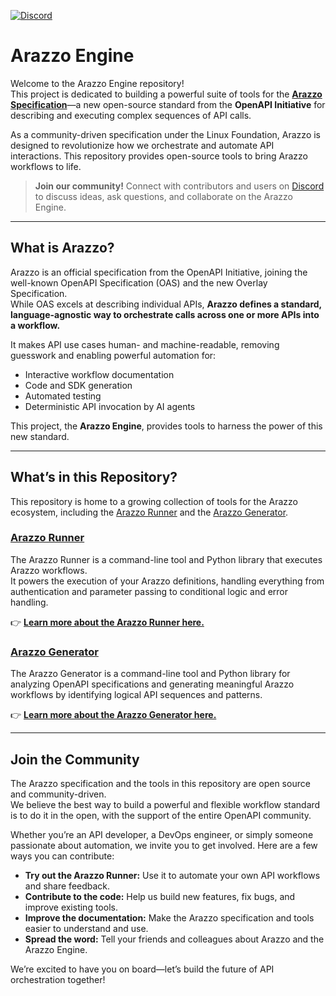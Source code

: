 [![Discord](https://img.shields.io/badge/JOIN%20OUR%20DISCORD-COMMUNITY-7289DA?style=plastic&logo=discord&logoColor=white)](https://discord.gg/TdbWXZsUSm)

# Arazzo Engine

Welcome to the Arazzo Engine repository!  
This project is dedicated to building a powerful suite of tools for the **[Arazzo Specification](https://www.openapis.org/arazzo-specification)**—a new open-source standard from the **OpenAPI Initiative** for describing and executing complex sequences of API calls.

As a community-driven specification under the Linux Foundation, Arazzo is designed to revolutionize how we orchestrate and automate API interactions. This repository provides open-source tools to bring Arazzo workflows to life.

> **Join our community!** Connect with contributors and users on [Discord](https://discord.gg/yrxmDZWMqB) to discuss ideas, ask questions, and collaborate on the Arazzo Engine.

---

## What is Arazzo?

Arazzo is an official specification from the OpenAPI Initiative, joining the well-known OpenAPI Specification (OAS) and the new Overlay Specification.  
While OAS excels at describing individual APIs, **Arazzo defines a standard, language-agnostic way to orchestrate calls across one or more APIs into a workflow.**

It makes API use cases human- and machine-readable, removing guesswork and enabling powerful automation for:

* Interactive workflow documentation  
* Code and SDK generation  
* Automated testing  
* Deterministic API invocation by AI agents  

This project, the **Arazzo Engine**, provides tools to harness the power of this new standard.

---

## What’s in this Repository?

This repository is home to a growing collection of tools for the Arazzo ecosystem, including the [Arazzo Runner](https://github.com/jentic/arazzo-engine/blob/main/runner/README.md) and the [Arazzo Generator](https://github.com/jentic/arazzo-engine/blob/main/generator/README.md).

### [Arazzo Runner](https://github.com/jentic/arazzo-engine/blob/main/runner/README.md)

The Arazzo Runner is a command-line tool and Python library that executes Arazzo workflows.  
It powers the execution of your Arazzo definitions, handling everything from authentication and parameter passing to conditional logic and error handling.

👉 [**Learn more about the Arazzo Runner here.**](https://github.com/jentic/arazzo-engine/blob/main/runner/README.md)

### [Arazzo Generator](https://github.com/jentic/arazzo-engine/blob/main/generator/README.md)

The Arazzo Generator is a command-line tool and Python library for analyzing OpenAPI specifications and generating meaningful Arazzo workflows by identifying logical API sequences and patterns.

👉 [**Learn more about the Arazzo Generator here.**](https://github.com/jentic/arazzo-engine/blob/main/generator/README.md)

---

## Join the Community

The Arazzo specification and the tools in this repository are open source and community-driven.  
We believe the best way to build a powerful and flexible workflow standard is to do it in the open, with the support of the entire OpenAPI community.

Whether you’re an API developer, a DevOps engineer, or simply someone passionate about automation, we invite you to get involved. Here are a few ways you can contribute:

* **Try out the Arazzo Runner:** Use it to automate your own API workflows and share feedback.  
* **Contribute to the code:** Help us build new features, fix bugs, and improve existing tools.  
* **Improve the documentation:** Make the Arazzo specification and tools easier to understand and use.  
* **Spread the word:** Tell your friends and colleagues about Arazzo and the Arazzo Engine.  

We’re excited to have you on board—let’s build the future of API orchestration together!
